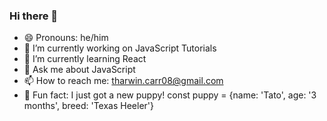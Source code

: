 ### Hi there 👋

- 😄 Pronouns: he/him
- 🔭 I’m currently working on JavaScript Tutorials
- 🌱 I’m currently learning React
- 💬 Ask me about JavaScript
- 📫 How to reach me: tharwin.carr08@gmail.com
- 🐶 Fun fact: I just got a new puppy! const puppy = {name: 'Tato', age: '3 months', breed: 'Texas Heeler'}
